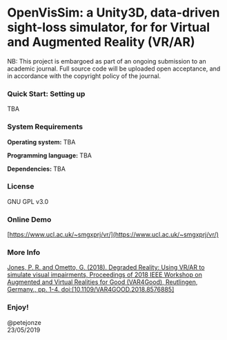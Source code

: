# OpenVisSim: a Unity3D, data-driven sight-loss simulator, for for Virtual and Augmented Reality (VR/AR)

NB: This project is embargoed as part of an ongoing submission to an academic journal. Full source code will be uploaded open acceptance, and in accordance with the copyright policy of the journal.

### Quick Start: Setting up
TBA

### System Requirements
**Operating system:**
TBA

**Programming language:**
TBA

**Dependencies:**
TBA

### License
GNU GPL v3.0

### Online Demo
[https://www.ucl.ac.uk/~smgxprj/vr/](https://www.ucl.ac.uk/~smgxprj/vr/)

### More Info
[Jones, P. R. and Ometto, G. (2018). Degraded Reality: Using VR/AR to simulate visual impairments, Proceedings of 2018 IEEE Workshop on Augmented and Virtual Realities for Good (VAR4Good), Reutlingen, Germany., pp. 1-4. doi:[10.1109/VAR4GOOD.2018.8576885]](https://www.ucl.ac.uk/~smgxprj/pdfs/PJ_vr_ieee_v6_nonblind.pdf)

### Enjoy!
@petejonze  
23/05/2019